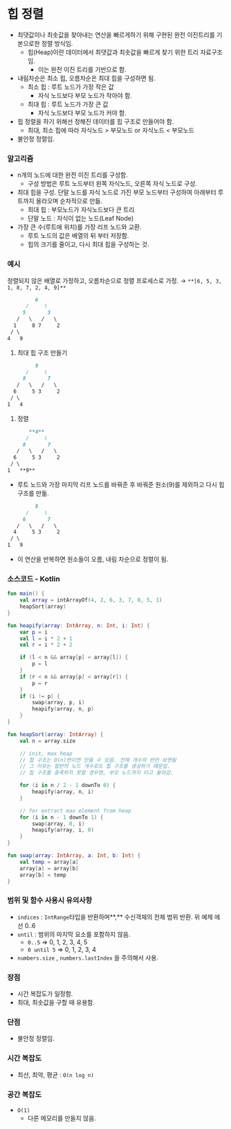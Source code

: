 # 힙 정렬

- 최댓값이나 최솟값을 찾아내는 연산을 빠르게하기 위해 구현된 완전 이진트리를 기본으로한 정렬 방식임.
    - 힙(Heap)이란 데이터에서 최댓값과 최솟값을 빠르게 찾기 위한 트리 자료구조임.
        - 이는 완전 이진 트리를 기반으로 함.
- 내림차순은 최소 힙, 오름차순은 최대 힙을 구성하면 됨.
    - 최소 힙 : 루트 노드가 가장 작은 값
        - 자식 노드보다 부모 노드가 작아야 함.
    - 최대 힙 : 루트 노드가 가장 큰 값
        - 자식 노드보다 부모 노드가 커야 함.
- 힙 정렬을 하기 위해선 정해진 데이터를 힙 구조로 만들어야 함.
    - 최대, 최소 힙에 따라 자식노드 > 부모노드 or 자식노드 < 부모노드
- 불안정 정렬임.

### 알고리즘

- n개의 노드에 대한 완전 이진 트리를 구성함.
    - 구성 방법은 루트 노드부터 왼쪽 자식노드, 오른쪽 자식 노드로 구성.
- 최대 힙을 구성. 단말 노드를 자식 노드로 가진 부모 노드부터 구성하여 아래부터 루트까지 올라오며 순차적으로 만듦.
    - 최대 힙 : 부모노드가 자식노드보다 큰 트리
    - 단말 노드 : 자식이 없는 노드(Leaf Node)
- 가장 큰 수(루트에 위치)를 가장 리프 노드와 교환.
    - 루트 노드의 값은 배열의 뒤 부터 저장함.
    - 힙의 크기를 줄이고, 다시 최대 힙을 구성하는 것.

### 예시

정렬되지 않은 배열로 가정하고, 오름차순으로 정렬 프로세스로 가정. → `**[6, 5, 3, 1, 8, 7, 2, 4, 9]**`

```markdown
      	 6
      /     \
     5       3
   /   \   /   \
  1     8 7     2
 / \
4   9
```

1. 최대 힙 구조 만들기

```markdown
         9
      /     \
     8       7
   /   \   /   \
  6     5 3     2
 / \
1   4
```

1. 정렬

```markdown
       **4**
      /     \
     8       7
   /   \   /   \
  6     5 3     2
 / \
1   **9**
```

- 루트 노드와 가장 마지막 리프 노드를 바꿔준 후 바꿔준 원소(9)를 제외하고 다시 힙 구조를 만듦.

```markdown
         8
      /     \
     6       7
   /   \   /   \
  4     5 3     2
 / \
1   9
```

- 이 연산을 반복하면 원소들이 오름, 내림 차순으로 정렬이 됨.

### 소스코드 - Kotlin

```kotlin
fun main() {
    val array = intArrayOf(4, 2, 6, 3, 7, 8, 5, 1)
    heapSort(array)
}

fun heapify(array: IntArray, n: Int, i: Int) {
    var p = i
    val l = i * 2 + 1
    val r = i * 2 + 2

    if (l < n && array[p] < array[l]) {
        p = l
    }
    if (r < n && array[p] < array[r]) {
        p = r
    }
    if (i != p) {
        swap(array, p, i)
        heapify(array, n, p)
    }
}

fun heapSort(array: IntArray) {
    val n = array.size

    // init, max heap
    // 힙 구조는 O(n)번이면 만들 수 있음. 전체 개수의 반만 보면됨
    // 그 이유는 절반의 노드 개수로도 힙 구조를 생성하기 때문임.
    // 힙 구조를 충족하지 못할 경우엔, 부모 노드까지 타고 올라감.

    for (i in n / 2 - 1 downTo 0) {
        heapify(array, n, i)
    }

    // for extract max element from heap
    for (i in n - 1 downTo 1) {
        swap(array, 0, i)
        heapify(array, i, 0)
    }
}

fun swap(array: IntArray, a: Int, b: Int) {
    val temp = array[a]
    array[a] = array[b]
    array[b] = temp
}
```

### 범위 및 함수 사용시 유의사항

- `indices` : `IntRange`타입을 반환하며**,** 수신객체의 전체 범위 반환. 위 예제 에선 0..6
- `until` : 범위의 마지막 요소를 포함하지 않음.
    - `0..5` => 0, 1, 2, 3, 4, 5
    - `0 until 5` => 0, 1, 2, 3, 4
- `numbers.size` , `numbers.lastIndex` 을 주의해서 사용.

### 장점

- 시간 복잡도가 일정함.
- 최대, 최솟값을 구할 때 유용함.

### 단점

- 불안정 정렬임.

### 시간 복잡도

- 최선, 최악, 평균 : `O(n log n)`

### 공간 복잡도

- `O(1)`
    - 다른 메모리를 만들지 않음.
